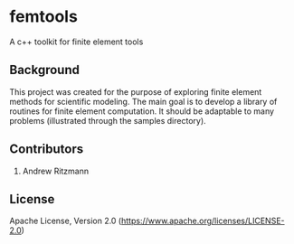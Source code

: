 # femtools
A c++ toolkit for finite element tools

## Background
This project was created for the purpose of exploring finite element methods for scientific modeling. 
The main goal is to develop a library of routines for finite element computation. It should be adaptable
to many problems (illustrated through the samples directory).

## Contributors
1. Andrew Ritzmann

## License
Apache License, Version 2.0 (https://www.apache.org/licenses/LICENSE-2.0)

